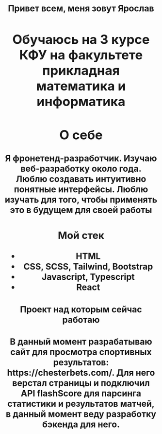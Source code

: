 

<!--
**9archik/9archik** is a ✨ _special_ ✨ repository because its `README.md` (this file) appears on your GitHub profile.

Here are some ideas to get you started:

- 🔭 I’m currently working on ...
- 🌱 I’m currently learning ...
- 👯 I’m looking to collaborate on ...
- 🤔 I’m looking for help with ...
- 💬 Ask me about ...
- 📫 How to reach me: ...
- 😄 Pronouns: ...
- ⚡ Fun fact: ...
-->

<h1 fontSize="16" align="center">Привет всем, меня зовут <span target="_blank">Ярослав</a> 
<h2 fontSize="14"  align="center">Обучаюсь на 3 курсе КФУ на факультете прикладная математика и информатика</h3>
<h2 fontSize="14"  align="center">О себе</h2>
<div>Я фронетенд-разработчик. Изучаю веб-разработку около года. Люблю создавать интуитивно понятные интерфейсы. Люблю изучать для того, чтобы применять это в будущем для своей работы</div>
<h3 fontSize="14"  align="center">Мой стек</h2>
<ul   align="center">
  <li   align="center">HTML</li>
  <li   align="center">CSS, SCSS, Tailwind, Bootstrap</li>
  <li   align="center">Javascript, Typescript</li>
  <li  align="center">React</li>
</ul>
<h4 fontSize="14"  align="center">Проект над которым сейчас работаю</h4>
<div>В данный момент разрабатываю сайт для просмотра спортивных результатов: https://chesterbets.com/. Для него верстал страницы и подключил API flashScore для парсинга статистики и результатов матчей, в данный момент веду разработку бэкенда для него.</div>

